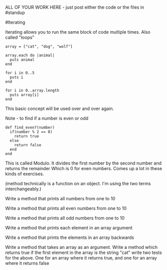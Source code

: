 ALL OF YOUR WORK HERE - just post either the code or the files in #standup

#Iterating

Iterating allows you to run the same block of code multiple times. Also called "loops"

```
array = ["cat", "dog", "wolf"]

array.each do |animal|
  puts animal
end

for i in 0..5
  puts i
end

for i in 0..array.length
  puts array[i]
end
```

This basic concept will be used over and over again.

Note - to find if a number is even or odd

```
def find_even?(number)
  if(number % 2 == 0)
    return true
  else
    return false
  end
end
```

This is called Modulo. It divides the first number by the second number and returns the remainder
Which is 0 for even numbers. Comes up a lot in these kinds of exercises.

(method technically is a function on an object. I'm using the two terms interchangeably.)

Write a method that prints all numbers from one to 10

Write a method that prints all even numbers from one to 10

Write a method that prints all odd numbers from one to 10

Write a method that prints each element in an array argument

Write a method that prints the elements in an array backwards

Write a method that takes an array as an argument. Write a method which returns true if the first element in the array is the string "cat"
write two tests for the above. One for an array where it returns true, and one for an array where it returns false